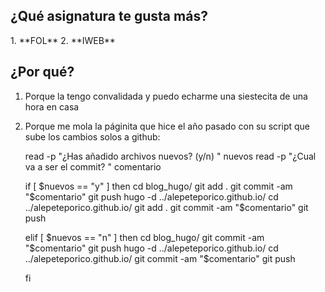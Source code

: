 <h2>¿Qué asignatura te gusta más?</h2>
1. **FOL**
2. **IWEB**

<h2>¿Por qué?</h2>

1. Porque la tengo convalidada y puedo echarme una siestecita de una hora en casa
2. Porque me mola la páginita que hice el año pasado con su script que sube los cambios solos a github:

	read -p "¿Has añadido archivos nuevos? (y/n) " nuevos
	read -p "¿Cual va a ser el commit? " comentario

	if [ $nuevos == "y" ]
	    then
	    cd blog_hugo/
	    git add .
	    git commit -am "$comentario"
	    git push
	    hugo -d  ../alepeteporico.github.io/
	    cd ../alepeteporico.github.io/
	    git add .
	    git commit -am "$comentario"
	    git push
	
	elif [ $nuevos == "n" ]
	    then
	    cd blog_hugo/
	    git commit -am "$comentario"
	    git push
	    hugo -d  ../alepeteporico.github.io/
	    cd ../alepeteporico.github.io/
	    git commit -am "$comentario"
	    git push

	fi

